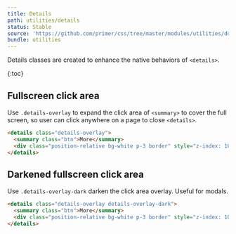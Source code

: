 ```yaml
---
title: Details
path: utilities/details
status: Stable
source: 'https://github.com/primer/css/tree/master/modules/utilities/docs/details.md'
bundle: utilities
---
```


Details classes are created to enhance the native behaviors of `<details>`.

{:toc}

## Fullscreen click area

Use `.details-overlay` to expand the click area of `<summary>` to cover the full screen, so user can click anywhere on a page to close `<details>`.

```html
<details class="details-overlay">
  <summary class="btn">More</summary>
  <div class="position-relative bg-white p-3 border" style="z-index: 100">Hidden text</div>
</details>
```

## Darkened fullscreen click area

Use `.details-overlay-dark` darken the click area overlay. Useful for modals.

```html
<details class="details-overlay details-overlay-dark">
  <summary class="btn">More</summary>
  <div class="position-relative bg-white p-3 border" style="z-index: 100">Hidden text</div>
</details>
```
